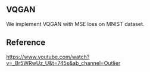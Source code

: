 ## VQGAN
We implement VQGAN with MSE loss on MNIST dataset.
## Reference
https://www.youtube.com/watch?v=_Br5WRwUz_U&t=745s&ab_channel=Outlier

